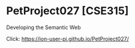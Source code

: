 # PetProject027 [CSE315]
Developing the Semantic Web

Click: https://ion-user-pi.github.io/PetProject027/
